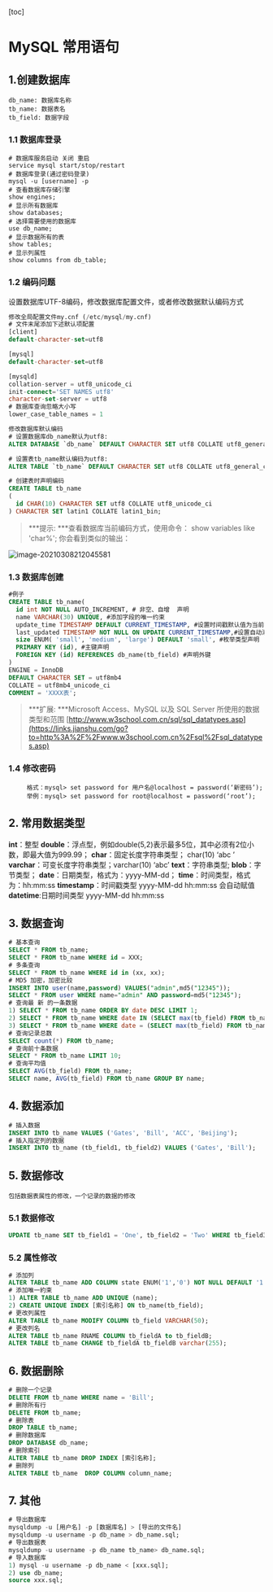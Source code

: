 [toc]



# MySQL 常用语句

## 1.创建数据库

```undefined
db_name: 数据库名称
tb_name: 数据表名
tb_field: 数据字段
```

### 1.1 数据库登录

```shell
# 数据库服务启动 关闭 重启
service mysql start/stop/restart
# 数据库登录(通过密码登录)
mysql -u [username] -p
# 查看数据库存储引擎
show engines;
# 显示所有数据库
show databases;
# 选择需要使用的数据库
use db_name;
# 显示数据所有的表
show tables;
# 显示列属性
show columns from db_table;
```

### 1.2 编码问题

设置数据库UTF-8编码，修改数据库配置文件，或者修改数据默认编码方式

```sql
修改全局配置文件my.cnf (/etc/mysql/my.cnf)
# 文件末尾添加下述默认项配置
[client]
default-character-set=utf8

[mysql]
default-character-set=utf8

[mysqld]
collation-server = utf8_unicode_ci
init-connect='SET NAMES utf8'
character-set-server = utf8
# 数据库查询忽略大小写
lower_case_table_names = 1
```

```sql
修改数据库默认编码
# 设置数据库db_name默认为utf8:
ALTER DATABASE `db_name` DEFAULT CHARACTER SET utf8 COLLATE utf8_general_ci;

# 设置表tb_name默认编码为utf8:
ALTER TABLE `tb_name` DEFAULT CHARACTER SET utf8 COLLATE utf8_general_ci;

# 创建表时声明编码
CREATE TABLE tb_name
(
  id CHAR(10) CHARACTER SET utf8 COLLATE utf8_unicode_ci
) CHARACTER SET latin1 COLLATE latin1_bin;
```

> ***提示: ***查看数据库当前编码方式，使用命令：
>  show variables like 'char%';
>  你会看到类似的输出：

![image-20210308212045581](https://homan-blog.oss-cn-beijing.aliyuncs.com/study-demo/mysql-demo/image-20210308212045581.png)

### 1.3 数据库创建

```sql
#例子
CREATE TABLE tb_name(
  id int NOT NULL AUTO_INCREMENT, # 非空、自增  声明
  name VARCHAR(30) UNIQUE, #添加字段的唯一约束
  update_time TIMESTAMP DEFAULT CURRENT_TIMESTAMP, #设置时间戳默认值为当前时间
  last_updated TIMESTAMP NOT NULL ON UPDATE CURRENT_TIMESTAMP,#设置自动添加更新时间
  size ENUM( 'small', 'medium', 'large') DEFAULT 'small', #枚举类型声明
  PRIMARY KEY (id), #主键声明
  FOREIGN KEY (id) REFERENCES db_name(tb_field) #声明外键
)
ENGINE = InnoDB
DEFAULT CHARACTER SET = utf8mb4
COLLATE = utf8mb4_unicode_ci
COMMENT = 'XXXX表';
```

> ***扩展: ***Microsoft Access、MySQL 以及 SQL Server 所使用的数据类型和范围
>  [http://www.w3school.com.cn/sql/sql_datatypes.asp](https://links.jianshu.com/go?to=http%3A%2F%2Fwww.w3school.com.cn%2Fsql%2Fsql_datatypes.asp)

### 1.4 修改密码

```
　　　格式：mysql> set password for 用户名@localhost = password(‘新密码’); 
　　　举例：mysql> set password for root@localhost = password(‘root’); 
```



## 2. 常用数据类型

**int**：整型 
**double**：浮点型，例如double(5,2)表示最多5位，其中必须有2位小数，即最大值为999.99； 
**char**：固定长度字符串类型； char(10) ‘abc ’ 
**varchar**：可变长度字符串类型；varchar(10) ‘abc’ 
**text**：字符串类型; 
**blob**：字节类型； 
**date**：日期类型，格式为：yyyy-MM-dd； 
**time**：时间类型，格式为：hh:mm:ss 
**timestamp**：时间戳类型 yyyy-MM-dd hh:mm:ss 会自动赋值 
**datetime**:日期时间类型 yyyy-MM-dd hh:mm:ss



## 3. 数据查询

```sql
# 基本查询
SELECT * FROM tb_name;
SELECT * FROM tb_name WHERE id = XXX;
# 多条查询
SELECT * FROM tb_name WHERE id in (xx, xx);
# MD5 加密，加密比较
INSERT INTO user(name,password) VALUES("admin",md5("12345"));
SELECT * FROM user WHERE name="admin" AND password=md5("12345");
# 查询最 新 的一条数据
1) SELECT * FROM tb_name ORDER BY date DESC LIMIT 1;
2) SELECT * FROM tb_name WHERE date IN (SELECT max(tb_field) FROM tb_name);
3) SELECT * FROM tb_name WHERE date = (SELECT max(tb_field) FROM tb_name);
# 查询记录总数
SELECT count(*) FROM tb_name;
# 查询前十条数据
SELECT * FROM tb_name LIMIT 10;
# 查询平均值
SELECT AVG(tb_field) FROM tb_name;
SELECT name, AVG(tb_field) FROM tb_name GROUP BY name;
```



## 4. 数据添加

```sql
# 插入数据
INSERT INTO tb_name VALUES ('Gates', 'Bill', 'ACC', 'Beijing');
# 插入指定列的数据
INSERT INTO tb_name (tb_field1, tb_field2) VALUES ('Gates', 'Bill');
```



## 5. 数据修改

```undefined
包括数据表属性的修改，一个记录的数据的修改
```

### 5.1 数据修改

```sql
UPDATE tb_name SET tb_field1 = 'One', tb_field2 = 'Two' WHERE tb_field3 = '111';
```

### 5.2 属性修改

```sql
# 添加列
ALTER TABLE tb_name ADD COLUMN state ENUM('1','0') NOT NULL DEFAULT '1';
# 添加唯一約束
1) ALTER TABLE tb_name ADD UNIQUE (name);
2) CREATE UNIQUE INDEX [索引名称] ON tb_name(tb_field);
# 更改列属性
ALTER TABLE tb_name MODIFY COLUMN tb_field VARCHAR(50);
# 更改列名
ALTER TABLE tb_name RNAME COLUMN tb_fieldA to tb_fieldB;
ALTER TABLE tb_name CHANGE tb_fieldA tb_fieldB varchar(255);
```



## 6. 数据删除

```sql
# 删除一个记录
DELETE FROM tb_name WHERE name = 'Bill';
# 删除所有行
DELETE FROM tb_name;
# 删除表
DROP TABLE tb_name;
# 删除数据库
DROP DATABASE db_name;
# 删除索引
ALTER TABLE tb_name DROP INDEX [索引名称];
# 删除列
ALTER TABLE tb_name  DROP COLUMN column_name;
```



## 7. 其他

```sql
# 导出数据库
mysqldump -u [用户名] -p [数据库名] > [导出的文件名] 
mysqldump -u username -p db_name > db_name.sql;
# 导出数据表
mysqldump -u username -p db_name tb_name> db_name.sql;
# 导入数据库
1) mysql -u username -p db_name < [xxx.sql];
2) use db_name;
source xxx.sql;
```

